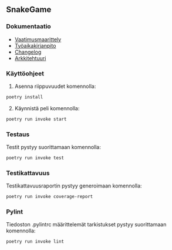 ## SnakeGame

### Dokumentaatio

- [Vaatimusmaarittely](https://github.com/sannilatvala/ot-harjoitustyo/blob/main/dokumentaatio/vaatimusmaarittely.md)
- [Työaikakirjanpito](https://github.com/sannilatvala/ot-harjoitustyo/blob/main/dokumentaatio/tyoaikakirjanpito.md)
- [Changelog](https://github.com/sannilatvala/ot-harjoitustyo/blob/main/dokumentaatio/changelog.md)
- [Arkkitehtuuri](https://github.com/sannilatvala/ot-harjoitustyo/blob/main/dokumentaatio/arkkitehtuuri.md)


### Käyttöohjeet

1. Asenna riippuvuudet komennolla:
```bash
poetry install
```
2. Käynnistä peli komennolla:
```bash
poetry run invoke start
```

### Testaus

Testit pystyy suorittamaan komennolla:
```bash
poetry run invoke test
```

### Testikattavuus

Testikattavuusraportin pystyy generoimaan komennolla:

```bash
poetry run invoke coverage-report
```

### Pylint

Tiedoston .pylintrc määrittelemät tarkistukset pystyy suorittamaan komennolla:

```bash
poetry run invoke lint
```